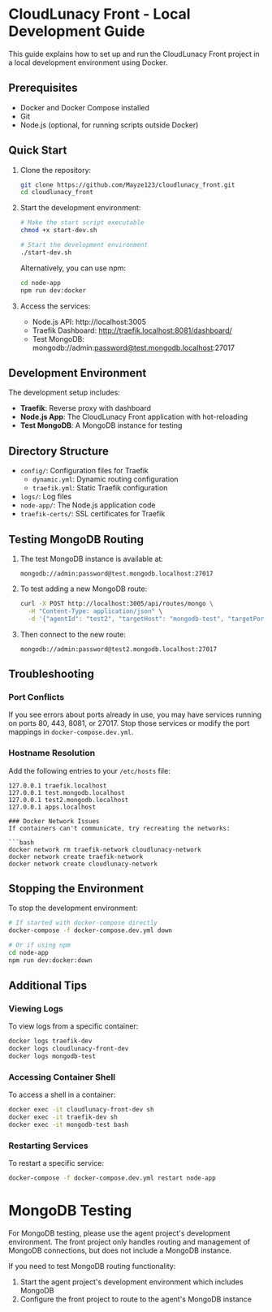 # CloudLunacy Front - Local Development Guide

This guide explains how to set up and run the CloudLunacy Front project in a local development environment using Docker.

## Prerequisites

- Docker and Docker Compose installed
- Git
- Node.js (optional, for running scripts outside Docker)

## Quick Start

1. Clone the repository:

   ```bash
   git clone https://github.com/Mayze123/cloudlunacy_front.git
   cd cloudlunacy_front
   ```

2. Start the development environment:

   ```bash
   # Make the start script executable
   chmod +x start-dev.sh

   # Start the development environment
   ./start-dev.sh
   ```

   Alternatively, you can use npm:

   ```bash
   cd node-app
   npm run dev:docker
   ```

3. Access the services:
   - Node.js API: http://localhost:3005
   - Traefik Dashboard: http://traefik.localhost:8081/dashboard/
   - Test MongoDB: mongodb://admin:password@test.mongodb.localhost:27017

## Development Environment

The development setup includes:

- **Traefik**: Reverse proxy with dashboard
- **Node.js App**: The CloudLunacy Front application with hot-reloading
- **Test MongoDB**: A MongoDB instance for testing

## Directory Structure

- `config/`: Configuration files for Traefik
  - `dynamic.yml`: Dynamic routing configuration
  - `traefik.yml`: Static Traefik configuration
- `logs/`: Log files
- `node-app/`: The Node.js application code
- `traefik-certs/`: SSL certificates for Traefik

## Testing MongoDB Routing

1. The test MongoDB instance is available at:

   ```
   mongodb://admin:password@test.mongodb.localhost:27017
   ```

2. To test adding a new MongoDB route:

   ```bash
   curl -X POST http://localhost:3005/api/routes/mongo \
     -H "Content-Type: application/json" \
     -d '{"agentId": "test2", "targetHost": "mongodb-test", "targetPort": 27017}'
   ```

3. Then connect to the new route:
   ```
   mongodb://admin:password@test2.mongodb.localhost:27017
   ```

## Troubleshooting

### Port Conflicts

If you see errors about ports already in use, you may have services running on ports 80, 443, 8081, or 27017. Stop those services or modify the port mappings in `docker-compose.dev.yml`.

### Hostname Resolution

Add the following entries to your `/etc/hosts` file:

````
127.0.0.1 traefik.localhost
127.0.0.1 test.mongodb.localhost
127.0.0.1 test2.mongodb.localhost
127.0.0.1 apps.localhost

### Docker Network Issues
If containers can't communicate, try recreating the networks:

```bash
docker network rm traefik-network cloudlunacy-network
docker network create traefik-network
docker network create cloudlunacy-network
````

## Stopping the Environment

To stop the development environment:

```bash
# If started with docker-compose directly
docker-compose -f docker-compose.dev.yml down

# Or if using npm
cd node-app
npm run dev:docker:down
```

## Additional Tips

### Viewing Logs

To view logs from a specific container:

```bash
docker logs traefik-dev
docker logs cloudlunacy-front-dev
docker logs mongodb-test
```

### Accessing Container Shell

To access a shell in a container:

```bash
docker exec -it cloudlunacy-front-dev sh
docker exec -it traefik-dev sh
docker exec -it mongodb-test bash
```

### Restarting Services

To restart a specific service:

```bash
docker-compose -f docker-compose.dev.yml restart node-app
```

# MongoDB Testing

For MongoDB testing, please use the agent project's development environment. The front project only handles routing and management of MongoDB connections, but does not include a MongoDB instance.

If you need to test MongoDB routing functionality:

1. Start the agent project's development environment which includes MongoDB
2. Configure the front project to route to the agent's MongoDB instance
